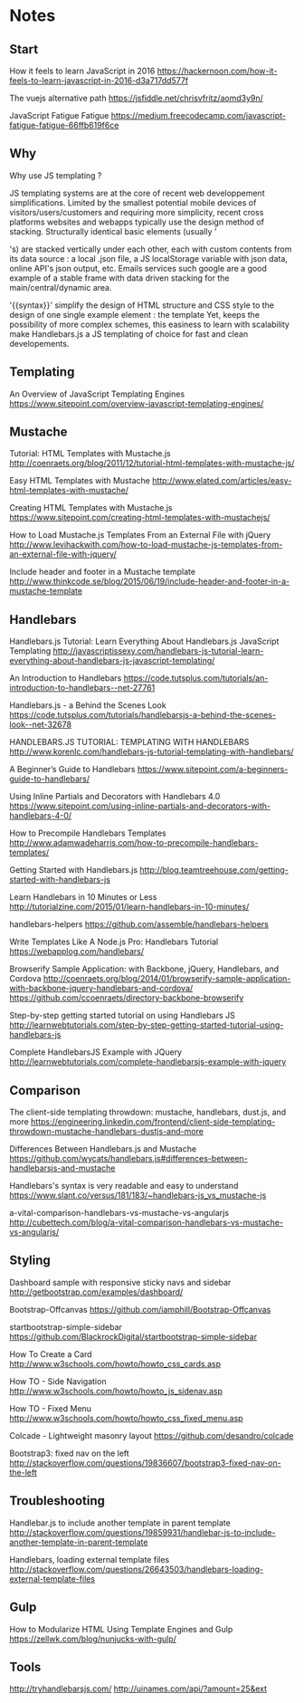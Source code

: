 # Notes

## Start
How it feels to learn JavaScript in 2016
https://hackernoon.com/how-it-feels-to-learn-javascript-in-2016-d3a717dd577f

The vuejs alternative path
https://jsfiddle.net/chrisvfritz/aomd3y9n/

JavaScript Fatigue Fatigue
https://medium.freecodecamp.com/javascript-fatigue-fatigue-66ffb619f6ce


## Why
Why use JS templating ?

JS templating systems are at the core of recent web developpement simplifications. 
Limited by the smallest potential mobile devices of visitors/users/customers 
and requiring more simplicity, recent cross platforms websites and webapps 
typically use the design method of stacking. 
Structurally identical basic elements (usually '<div>'s) are stacked vertically under each other, 
each with custom contents from its data source : a local .json file, 
a JS localStorage variable with json data, online API's json output, etc.
Emails services such google are a good example of a stable frame 
with data driven stacking for the main/central/dynamic area.

'{{syntax}}' simplify the design of HTML structure and CSS style 
to the design of one single example element : the template
Yet, keeps the possibility of more complex schemes, 
this easiness to learn with scalability make Handlebars.js a JS templating of choice 
for fast and clean developements.


## Templating
An Overview of JavaScript Templating Engines
https://www.sitepoint.com/overview-javascript-templating-engines/


## Mustache
Tutorial: HTML Templates with Mustache.js
http://coenraets.org/blog/2011/12/tutorial-html-templates-with-mustache-js/

Easy HTML Templates with Mustache
http://www.elated.com/articles/easy-html-templates-with-mustache/

Creating HTML Templates with Mustache.js
https://www.sitepoint.com/creating-html-templates-with-mustachejs/

How to Load Mustache.js Templates From an External File with jQuery
http://www.levihackwith.com/how-to-load-mustache-js-templates-from-an-external-file-with-jquery/

Include header and footer in a Mustache template
http://www.thinkcode.se/blog/2015/06/19/include-header-and-footer-in-a-mustache-template


## Handlebars
Handlebars.js Tutorial: Learn Everything About Handlebars.js JavaScript Templating
http://javascriptissexy.com/handlebars-js-tutorial-learn-everything-about-handlebars-js-javascript-templating/

An Introduction to Handlebars
https://code.tutsplus.com/tutorials/an-introduction-to-handlebars--net-27761

Handlebars.js - a Behind the Scenes Look
https://code.tutsplus.com/tutorials/handlebarsjs-a-behind-the-scenes-look--net-32678

HANDLEBARS.JS TUTORIAL: TEMPLATING WITH HANDLEBARS
http://www.korenlc.com/handlebars-js-tutorial-templating-with-handlebars/

A Beginner’s Guide to Handlebars
https://www.sitepoint.com/a-beginners-guide-to-handlebars/

Using Inline Partials and Decorators with Handlebars 4.0
https://www.sitepoint.com/using-inline-partials-and-decorators-with-handlebars-4-0/

How to Precompile Handlebars Templates
http://www.adamwadeharris.com/how-to-precompile-handlebars-templates/

Getting Started with Handlebars.js
http://blog.teamtreehouse.com/getting-started-with-handlebars-js

Learn Handlebars in 10 Minutes or Less
http://tutorialzine.com/2015/01/learn-handlebars-in-10-minutes/

handlebars-helpers
https://github.com/assemble/handlebars-helpers

Write Templates Like A Node.js Pro: Handlebars Tutorial
https://webapplog.com/handlebars/

Browserify Sample Application: with Backbone, jQuery, Handlebars, and Cordova
http://coenraets.org/blog/2014/01/browserify-sample-application-with-backbone-jquery-handlebars-and-cordova/
https://github.com/ccoenraets/directory-backbone-browserify

Step-by-step getting started tutorial on using Handlebars JS
http://learnwebtutorials.com/step-by-step-getting-started-tutorial-using-handlebars-js

Complete HandlebarsJS Example with JQuery
http://learnwebtutorials.com/complete-handlebarsjs-example-with-jquery


## Comparison
The client-side templating throwdown: mustache, handlebars, dust.js, and more
https://engineering.linkedin.com/frontend/client-side-templating-throwdown-mustache-handlebars-dustjs-and-more

Differences Between Handlebars.js and Mustache
https://github.com/wycats/handlebars.js#differences-between-handlebarsjs-and-mustache

Handlebars's syntax is very readable and easy to understand
https://www.slant.co/versus/181/183/~handlebars-js_vs_mustache-js

a-vital-comparison-handlebars-vs-mustache-vs-angularjs
http://cubettech.com/blog/a-vital-comparison-handlebars-vs-mustache-vs-angularjs/


## Styling
Dashboard sample with responsive sticky navs and sidebar
http://getbootstrap.com/examples/dashboard/

Bootstrap-Offcanvas
https://github.com/iamphill/Bootstrap-Offcanvas

startbootstrap-simple-sidebar
https://github.com/BlackrockDigital/startbootstrap-simple-sidebar

How To Create a Card
http://www.w3schools.com/howto/howto_css_cards.asp

How TO - Side Navigation
http://www.w3schools.com/howto/howto_js_sidenav.asp

How TO - Fixed Menu
http://www.w3schools.com/howto/howto_css_fixed_menu.asp

Colcade - Lightweight masonry layout
https://github.com/desandro/colcade

Bootstrap3: fixed nav on the left
http://stackoverflow.com/questions/19836607/bootstrap3-fixed-nav-on-the-left


## Troubleshooting
Handlebar.js to include another template in parent template
http://stackoverflow.com/questions/19859931/handlebar-js-to-include-another-template-in-parent-template

Handlebars, loading external template files
http://stackoverflow.com/questions/26643503/handlebars-loading-external-template-files


## Gulp
How to Modularize HTML Using Template Engines and Gulp
https://zellwk.com/blog/nunjucks-with-gulp/


## Tools
http://tryhandlebarsjs.com/
http://uinames.com/api/?amount=25&ext